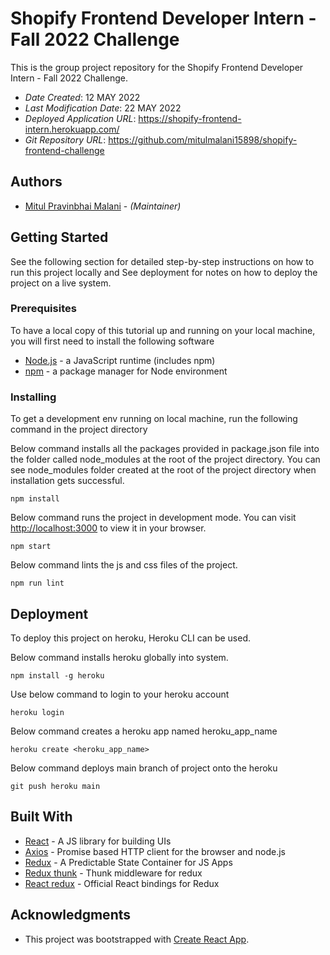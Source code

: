 # Shopify Frontend Developer Intern - Fall 2022 Challenge

This is the group project repository for the Shopify Frontend Developer Intern - Fall 2022 Challenge.

- _Date Created_: 12 MAY 2022
- _Last Modification Date_: 22 MAY 2022
- _Deployed Application URL_: <https://shopify-frontend-intern.herokuapp.com/>
- _Git Repository URL_: <https://github.com/mitulmalani15898/shopify-frontend-challenge>

## Authors

- [Mitul Pravinbhai Malani](mailto:mt215690@dal.ca) - _(Maintainer)_

## Getting Started

See the following section for detailed step-by-step instructions on how to run this project locally and See deployment for notes on how to deploy the project on a live system.

### Prerequisites

To have a local copy of this tutorial up and running on your local machine, you will first need to install the following software

- [Node.js](https://nodejs.org/en/) - a JavaScript runtime (includes npm)
- [npm](https://docs.npmjs.com/about-npm) - a package manager for Node environment

### Installing

To get a development env running on local machine, run the following command in the project directory

Below command installs all the packages provided in package.json file into the folder called node_modules at the root of the project directory. You can see node_modules folder created at the root of the project directory when installation gets successful.

```
npm install
```

Below command runs the project in development mode. You can visit [http://localhost:3000](http://localhost:3000) to view it in your browser.

```
npm start
```

Below command lints the js and css files of the project.

```
npm run lint
```

## Deployment

To deploy this project on heroku, Heroku CLI can be used.

Below command installs heroku globally into system.

```
npm install -g heroku
```

Use below command to login to your heroku account

```
heroku login
```

Below command creates a heroku app named heroku_app_name

```
heroku create <heroku_app_name>
```

Below command deploys main branch of project onto the heroku

```
git push heroku main
```

## Built With

- [React](https://reactjs.org/docs/getting-started.html) - A JS library for building UIs
- [Axios](https://www.npmjs.com/package/axios) - Promise based HTTP client for the browser and node.js
- [Redux](https://redux.js.org/) - A Predictable State Container for JS Apps
- [Redux thunk](https://github.com/reduxjs/redux-thunk) - Thunk middleware for redux
- [React redux](https://react-redux.js.org/) - Official React bindings for Redux

## Acknowledgments

- This project was bootstrapped with [Create React App](https://github.com/facebook/create-react-app).
